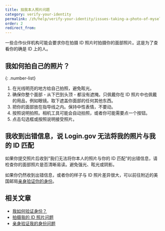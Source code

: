 ```yaml
---
title: 拍我本人照片问题
category: verify-your-identity
permalink: /zh/help/verify-your-identity/issues-taking-a-photo-of-myself/
order: 2
redirect_from:
---
```


一些合作伙伴机构可能会要求你在拍摄 ID 照片时拍摄你的面部照片。这是为了查看你的确是 ID 上的人。

## 我如何拍自己的照片？

{: .number-list}

1. 在光线明亮的地方给自己拍照，避免眩光。
1. 确保你整个面部 - 从下巴到头顶 - 都没有遮掩。只佩戴你在 ID 照片中也佩戴的用品，例如眼镜。取下遮盖你面部的任何其他东西。
1. 把你的面部放在指导线之内。保持中性表情，不要动。
1. 按照说明拍照。相机工具可能会自动拍照，或者你可能需要点一个按钮。
1. 点击勾选框或按照说明接受照片。

## 我收到出错信息，说 Login.gov 无法将我的照片与我的 ID 匹配

如果你提交照片后收到“我们无法将你本人的照片与你的 ID 匹配”的出错信息，请检查你的面部照片是否清晰易读。避免强光、眩光或阴影。

如果你仍然收到出错信息，或者你的样子与 ID 照片差异很大，可以前往附近的美国邮局[亲身验证你的身份](/zh/help/verify-your-identity/verify-your-identity-in-person/)。

## 相关文章

* [我如何验证身份？](/zh/help/verify-your-identity/overview/)
* [拍摄我的 ID 照片问题](/zh/help/verify-your-identity/how-to-take-photos-to-verify-your-identity/)
* [亲身验证我的身份问题](/zh/help/verify-your-identity/verify-your-identity-in-person/)
